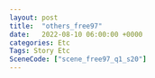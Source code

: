 ```yaml
---
layout: post
title:  "others_free97"
date:   2022-08-10 06:00:00 +0000
categories: Etc
Tags: Story Etc
SceneCode: ["scene_free97_q1_s20"]
---
```

